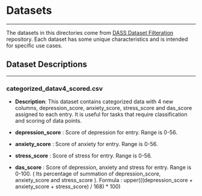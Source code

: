 # Datasets

---
The datasets in this directories come from [DASS Dataset Filteration](https://github.com/Krishna-Noutiyal/DASS-Dataset-Filteration.git) repository. Each dataset has some unique characteristics and is intended for specific use cases.

## Dataset Descriptions

---

### categorized_datav4_scored.csv

- **Description**: This dataset contains categorized data with 4 new columns, depression_score, anxiety_score, stress_score and das_score assigned to each entry. It is useful for tasks that require classification and scoring of data points.

- **depression_score** : Score of depression for entry. Range is 0-56.
- **anxiety_score** : Score of anxiety for entry. Range is 0-56.
- **stress_score** : Score of stress for entry. Range is 0-56.
- **das_score** : Score of depression, anxiety and stress for entry. Range is 0-100. ( Its percentage of summation of depression_score, anxiety_score and stress_score ). Formula : upper(((depression_score + anxiety_score + stress_score) / 168) * 100)
